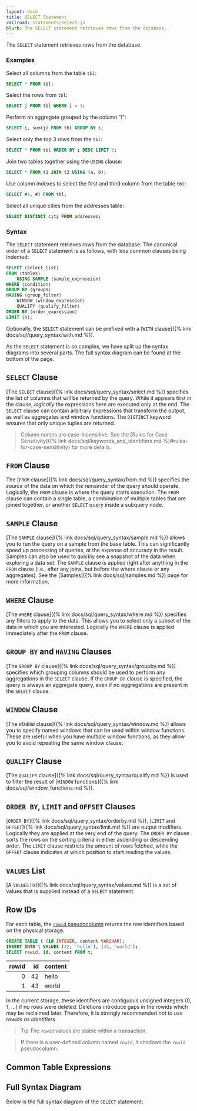 ```yaml
---
layout: docu
title: SELECT Statement
railroad: statements/select.js
blurb: The SELECT statement retrieves rows from the database.
---
```


The `SELECT` statement retrieves rows from the database.

### Examples

Select all columns from the table `tbl`:

```sql
SELECT * FROM tbl;
```

Select the rows from `tbl`:

```sql
SELECT j FROM tbl WHERE i = 3;
```

Perform an aggregate grouped by the column "i":

```sql
SELECT i, sum(j) FROM tbl GROUP BY i;
```

Select only the top 3 rows from the `tbl`:

```sql
SELECT * FROM tbl ORDER BY i DESC LIMIT 3;
```

Join two tables together using the `USING` clause:

```sql
SELECT * FROM t1 JOIN t2 USING (a, b);
```

Use column indexes to select the first and third column from the table `tbl`:

```sql
SELECT #1, #3 FROM tbl;
```

Select all unique cities from the addresses table:

```sql
SELECT DISTINCT city FROM addresses;
```

### Syntax

The `SELECT` statement retrieves rows from the database. The canonical order of a `SELECT` statement is as follows, with less common clauses being indented:

```sql
SELECT ⟨select_list⟩
FROM ⟨tables⟩
    USING SAMPLE ⟨sample_expression⟩
WHERE ⟨condition⟩
GROUP BY ⟨groups⟩
HAVING ⟨group_filter⟩
    WINDOW ⟨window_expression⟩
    QUALIFY ⟨qualify_filter⟩
ORDER BY ⟨order_expression⟩
LIMIT ⟨n⟩;
```

Optionally, the `SELECT` statement can be prefixed with a [`WITH` clause]({% link docs/sql/query_syntax/with.md %}).

As the `SELECT` statement is so complex, we have split up the syntax diagrams into several parts. The full syntax diagram can be found at the bottom of the page.

## `SELECT` Clause

<div id="rrdiagram3"></div>

[The `SELECT` clause]({% link docs/sql/query_syntax/select.md %}) specifies the list of columns that will be returned by the query. While it appears first in the clause, *logically* the expressions here are executed only at the end. The `SELECT` clause can contain arbitrary expressions that transform the output, as well as aggregates and window functions. The `DISTINCT` keyword ensures that only unique tuples are returned.

> Column names are case-insensitive. See the [Rules for Case Sensitivity]({% link docs/sql/keywords_and_identifiers.md %}#rules-for-case-sensitivity) for more details.

## `FROM` Clause

<div id="rrdiagram4"></div>

The [`FROM` clause]({% link docs/sql/query_syntax/from.md %}) specifies the *source* of the data on which the remainder of the query should operate. Logically, the `FROM` clause is where the query starts execution. The `FROM` clause can contain a single table, a combination of multiple tables that are joined together, or another `SELECT` query inside a subquery node.

## `SAMPLE` Clause

<div id="rrdiagram10"></div>

[The `SAMPLE` clause]({% link docs/sql/query_syntax/sample.md %}) allows you to run the query on a sample from the base table. This can significantly speed up processing of queries, at the expense of accuracy in the result. Samples can also be used to quickly see a snapshot of the data when exploring a data set. The `SAMPLE` clause is applied right after anything in the `FROM` clause (i.e., after any joins, but before the where clause or any aggregates). See the [Samples]({% link docs/sql/samples.md %}) page for more information.

## `WHERE` Clause

<div id="rrdiagram5"></div>

[The `WHERE` clause]({% link docs/sql/query_syntax/where.md %}) specifies any filters to apply to the data. This allows you to select only a subset of the data in which you are interested. Logically the `WHERE` clause is applied immediately after the `FROM` clause.

## `GROUP BY` and `HAVING` Clauses

<div id="rrdiagram6"></div>

[The `GROUP BY` clause]({% link docs/sql/query_syntax/groupby.md %}) specifies which grouping columns should be used to perform any aggregations in the `SELECT` clause. If the `GROUP BY` clause is specified, the query is always an aggregate query, even if no aggregations are present in the `SELECT` clause.

## `WINDOW` Clause

<div id="rrdiagram7"></div>

[The `WINDOW` clause]({% link docs/sql/query_syntax/window.md %}) allows you to specify named windows that can be used within window functions. These are useful when you have multiple window functions, as they allow you to avoid repeating the same window clause.

## `QUALIFY` Clause

<div id="rrdiagram11"></div>

[The `QUALIFY` clause]({% link docs/sql/query_syntax/qualify.md %}) is used to filter the result of [`WINDOW` functions]({% link docs/sql/window_functions.md %}).

## `ORDER BY`, `LIMIT` and `OFFSET` Clauses

<div id="rrdiagram8"></div>

[`ORDER BY`]({% link docs/sql/query_syntax/orderby.md %}), [`LIMIT` and `OFFSET`]({% link docs/sql/query_syntax/limit.md %}) are output modifiers.
Logically they are applied at the very end of the query.
The `ORDER BY` clause sorts the rows on the sorting criteria in either ascending or descending order.
The `LIMIT` clause restricts the amount of rows fetched, while the `OFFSET` clause indicates at which position to start reading the values.

## `VALUES` List

<div id="rrdiagram9"></div>

[A `VALUES` list]({% link docs/sql/query_syntax/values.md %}) is a set of values that is supplied instead of a `SELECT` statement.

## Row IDs

For each table, the [`rowid` pseudocolumn](https://docs.oracle.com/cd/B19306_01/server.102/b14200/pseudocolumns008.htm) returns the row identifiers based on the physical storage.

```sql
CREATE TABLE t (id INTEGER, content VARCHAR);
INSERT INTO t VALUES (42, 'hello'), (43, 'world');
SELECT rowid, id, content FROM t;
```

| rowid | id | content |
|------:|---:|---------|
| 0     | 42 | hello   |
| 1     | 43 | world   |

In the current storage, these identifiers are contiguous unsigned integers (0, 1, ...) if no rows were deleted. Deletions introduce gaps in the rowids which may be reclaimed later. Therefore, it is strongly recommended *not to use rowids as identifiers*.

> Tip The `rowid` values are stable within a transaction.

> If there is a user-defined column named `rowid`, it shadows the `rowid` pseudocolumn.

## Common Table Expressions

<div id="rrdiagram2"></div>

## Full Syntax Diagram

Below is the full syntax diagram of the `SELECT` statement:

<div id="rrdiagram"></div>
